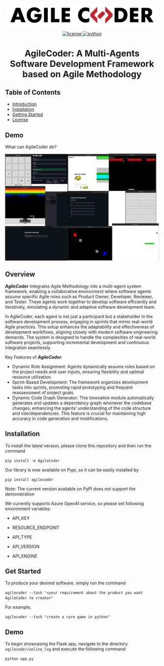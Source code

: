     
<p align="center">
    <br>
    <img src="assets/logo_1.svg" width="500"/>
    <br>
<p>
<div align="center">
  <a href="https://opensource.org/license/apache-2-0/">
  <img alt="license" src="https://img.shields.io/badge/License-Apache%202.0-green.svg"/>
  </a>
   <a href="https://www.python.org/downloads/release/python-380/">
  <img alt="python" src="https://img.shields.io/badge/python-3.8+-yellow.svg"/>
  </a> 


    
# AgileCoder: A Multi-Agents Software Development Framework based on Agile Methodology

<!-- 
[![Code License](https://img.shields.io/badge/Code%20License-Apache_2.0-green.svg)](https://github.com/bdqnghi/CodeTF_personal/blob/main/LICENSE)
[![Python 3.9+](https://img.shields.io/badge/python-3.9+-blue.svg)](https://www.python.org/downloads/release/python-390/)
[![Code style: black](https://img.shields.io/badge/code%20style-black-000000.svg)](https://github.com/psf/black) -->
 </div>   
    
## Table of Contents
  - [Introduction](#introduction)
  - [Installation](#installation-guide)
  - [Getting Started](#getting-started)
  - [License](#license)
## Demo

What can AgileCoder do?

<div align="center">
  <img alt="license" src="assets/demo_image.png"/>
</div>


## Overview
***AgileCoder*** integrates Agile Methodology into a multi-agent system framework, enabling a collaborative environment where software agents assume specific Agile roles such as Product Owner, Developer, Reviewer, and Tester. These agents work together to develop software efficiently and iteratively, simulating a dynamic and adaptive software development team.

In AgileCoder, each agent is not just a participant but a stakeholder in the software development process, engaging in sprints that mimic real-world Agile practices. This setup enhances the adaptability and effectiveness of development workflows, aligning closely with modern software engineering demands. The system is designed to handle the complexities of real-world software projects, supporting incremental development and continuous integration seamlessly.

Key Features of ***AgileCoder***:
- Dynamic Role Assignment: Agents dynamically assume roles based on the project needs and user inputs, ensuring flexibility and optimal resource utilization.
- Sprint-Based Development: The framework organizes development tasks into sprints, promoting rapid prototyping and frequent reassessment of project goals.
- Dynamic Code Graph Generator: This innovative module automatically generates and updates a dependency graph whenever the codebase changes, enhancing the agents’ understanding of the code structure and interdependencies. This feature is crucial for maintaining high accuracy in code generation and modifications.


## Installation
To install the latest version, please clone this repository and then run the command

``
pip install -e AgileCoder
``

Our library is now available on Pypi, so it can be easily installed by

``
pip install agilecoder
``

Note: The current version available on PyPI does not support the demonstration 

We currently supports Azure OpenAI service, so please set following environment variables:

* API_KEY

* RESOURCE_ENDPOINT

* API_TYPE

* API_VERSION

* API_ENGINE
## Get Started
To produce your desired software, simply run the command

``
agilecoder --task "<your requirement about the product you want AgileCoder to create>"
``

For example,

``
agilecoder --task "create a caro game in python"
``
## Demo
To begin showcasing the Flask app, navigate to the directory `agilecoder/online_log` and execute the following command:

``
python app.py
``
